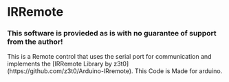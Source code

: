 # IRRemote
<h3>This software is provieded as is with no guarantee of support from the author!</h3>  
This is a Remote control that uses the serial port for communication and implements the [IRRemote Library by z3t0](https://github.com/z3t0/Arduino-IRremote). 
This Code is Made for arduino.
